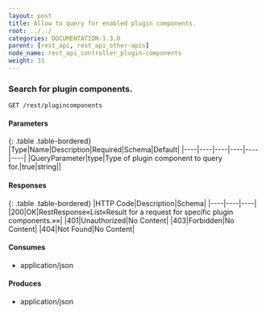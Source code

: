 ```yaml
---
layout: post
title: Allow to query for enabled plugin components.
root: ../../
categories: DOCUMENTATION-1.3.0
parent: [rest_api, rest_api_other-apis]
node_name: rest_api_controller_plugin-components
weight: 31
---
```


### Search for plugin components.
```
GET /rest/plugincomponents
```

#### Parameters

{: .table .table-bordered}
|Type|Name|Description|Required|Schema|Default|
|----|----|----|----|----|----|
|QueryParameter|type|Type of plugin component to query for.|true|string||


#### Responses

{: .table .table-bordered}
|HTTP Code|Description|Schema|
|----|----|----|
|200|OK|RestResponse«List«Result for a request for specific plugin components.»»|
|401|Unauthorized|No Content|
|403|Forbidden|No Content|
|404|Not Found|No Content|


#### Consumes

* application/json

#### Produces

* application/json

